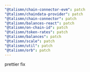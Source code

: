 ```yaml
---
"@talismn/chain-connector-evm": patch
"@talismn/chaindata-provider": patch
"@talismn/chain-connector": patch
"@talismn/balances-react": patch
"@talismn/on-chain-id": patch
"@talismn/token-rates": patch
"@talismn/balances": patch
"@talismn/scale": patch
"@talismn/util": patch
"@talismn/orb": patch
---
```


prettier fix

